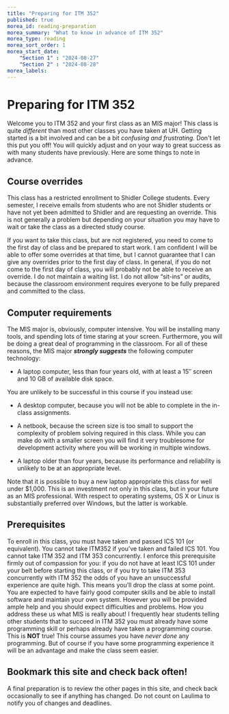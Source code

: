 ```yaml
---
title: "Preparing for ITM 352"
published: true
morea_id: reading-preparation
morea_summary: "What to know in advance of ITM 352"
morea_type: reading
morea_sort_order: 1
morea_start_date: 
    "Section 1" : "2024-08-27"
    "Section 2" : "2024-08-28"
morea_labels:
---
```


# Preparing for ITM 352

Welcome you to ITM 352 and your first class as an MIS major! 
This class is quite *different* than most other classes you have taken at UH. Getting started is
a bit involved and can be a bit *confusing and frustrating.* Don't let this put you off!
You will quickly adjust and on your way to great success as with many students have
previously.  Here are some
things to note in advance. 

## Course overrides

This class has a restricted
enrollment to Shidler College students. Every
semester, I receive emails from students who are not Shidler students or have not 
yet been admitted to Shidler and are requesting an override. This is not generally a
problem but depending on your situation you may have to wait or take the class as a
directed study course.

If you want to take this class, but are
not registered, you need to come to the first day of class and be
prepared to start work. I am confident I will be able to offer some overrides
at that time, but I cannot guarantee that I can give any overrides prior to
the first day of class. In general, if you do not come to the first day of
class, you will probably not be able to receive an override. I do not maintain
a waiting list. I do not allow “sit-ins” or audits, because the classroom
environment requires everyone to be fully prepared and committed to the class.

## Computer requirements

The MIS major is, obviously, computer
intensive. You will be installing many tools, and spending lots of time
staring at your screen. Furthermore, you will be doing a great deal of
programming in the classroom. For all of these reasons, the MIS major
***strongly suggests*** the following computer technology:

  * A laptop computer, less than four years old, with at least a 15″ screen and 10 GB of available disk space. 
  
You are unlikely to be successful in this course if you instead use:

  * A desktop computer, because you will not be able to complete in the in-class assignments.
  * A netbook, because the screen size is too small to support the complexity of problem solving required in this class. While you can make do with a smaller screen you will find it very troublesome for development activity where you will be working in multiple windows.

  * A laptop older than four years, because its performance and reliability is unlikely to be at an appropriate level.

Note that it is possible to buy a new laptop appropriate this class for well under
$1,000. This is an investment not only in this class, but in your future as an MIS
professional. With respect to operating systems, OS X or
Linux is substantially preferred over Windows, but the latter is workable. 

## Prerequisites

To enroll in
this class, you must have taken and passed ICS 101 (or equivalent). You cannot
take ITM352 if you’ve taken and failed ICS 101. You cannot take ITM 352 and
ITM 353 concurrently. I enforce this prerequisite firmly out of compassion for
you: if you do not have at least ICS 101 under your belt before starting this
class, or if you try to take ITM 353 concurrently with ITM 352 the odds of you have an 
unsuccessful experience are quite high. This
means you’ll drop the class at some point. You are expected to have fairly good 
computer skills and be able to install software and maintain your own system. However 
you will be provided ample help and you should expect difficulties and problems. How you address 
these us what MIS is really about! I frequently hear students telling other students that 
to succeed in ITM 352 you must already have some programming skill or perhaps already have
taken a programming course. This is **NOT** true! This course assumes you have *never done* 
any programming. But of course if you have some programming experience it will be an advantage and make the class
seem easier. 

## Bookmark this site and check back often!

A final preparation is to review the other pages in this site,
and check back occasionally to see if anything has changed. Do not count on Laulima to
notify you of changes and deadlines.

